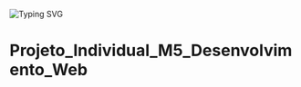 ![Typing SVG](https://readme-typing-svg.herokuapp.com/?color=ff00d9&size=40&center=true&vCenter=true&width=1000&lines=+Bem+Vindo!)
# Projeto_Individual_M5_Desenvolvimento_Web
